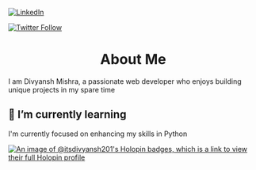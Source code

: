 [![LinkedIn](https://img.shields.io/badge/LinkedIn-Connect-blue)]([https://www.linkedin.com/in/your-linkedin-profile/](https://www.linkedin.com/in/divyanshmishra57/))

[![Twitter Follow](https://img.shields.io/twitter/follow/divyansh400?style=social)]([https://twitter.com/divyansh400](https://twitter.com/divyansh400))




<h1 align="center">About Me</h1>

I am Divyansh Mishra, a passionate web developer who enjoys building unique projects in my spare time


## 🌱 I’m currently learning

I'm currently focused on enhancing my skills in Python


[![An image of @itsdivyansh201's Holopin badges, which is a link to view their full Holopin profile](https://holopin.me/itsdivyansh201)](https://holopin.io/@itsdivyansh201)
